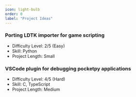 ```yaml
---
icon: light-bulb
order: 0
label: "Project Ideas"
---
```


### Porting LDTK importer for game scripting

+ Difficulty Level: 2/5 (Easy)
+ Skill: Python
+ Project Length: Small

### VSCode plugin for debugging pocketpy applications

+ Difficulty Level: 4/5 (Hard)
+ Skill: C, TypeScript
+ Project Length: Medium
